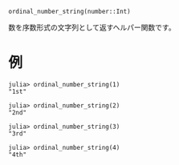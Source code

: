 ```
ordinal_number_string(number::Int)
```

数を序数形式の文字列として返すヘルパー関数です。

# 例

```jldoctest; setup = :(using AbstractAlgebra; ordinal_number_string=AbstractAlgebra.ordinal_number_string)
julia> ordinal_number_string(1)
"1st"

julia> ordinal_number_string(2)
"2nd"

julia> ordinal_number_string(3)
"3rd"

julia> ordinal_number_string(4)
"4th"
```
